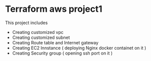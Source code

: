 # Terraform aws project1
This project includes

* Creating customized vpc
* Creating customized subnet
* Creating Route table and Internet gateway
* Creating EC2 Innstance ( deploying Nginx docker containet on it )
* Creating Security group ( opening ssh port on it )


